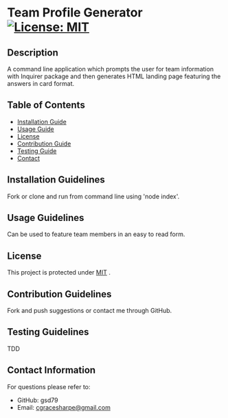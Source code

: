 
  # Team Profile Generator   [![License: MIT](https://img.shields.io/badge/License-MIT-yellow.svg)](https://opensource.org/licenses/MIT)

  ## Description
  A command line application which prompts the user for team information with Inquirer package and then generates HTML landing page featuring the answers in card format. 

  ## Table of Contents
  * [Installation Guide](#installation-guidelines)
  * [Usage Guide](#usage-guidelines)
  * [License](#license)
  * [Contribution Guide](#contribution-guidelines)
  * [Testing Guide](#testing-guidelines)
  * [Contact](#contact-information) 
    
  ## Installation Guidelines
  Fork or clone and run from command line using 'node index'. 

  ## Usage Guidelines
  Can be used to feature team members in an easy to read form. 

  ## License
  This project is protected under <a href="https://opensource.org/licenses/MIT" target="_blank">MIT</a> . 


  ## Contribution Guidelines
  Fork and push suggestions or contact me through GitHub. 

  ## Testing Guidelines
  TDD

  ## Contact Information
  For questions please refer to: 
   * GitHub: gsd79
   * Email: cgracesharpe@gmail.com
